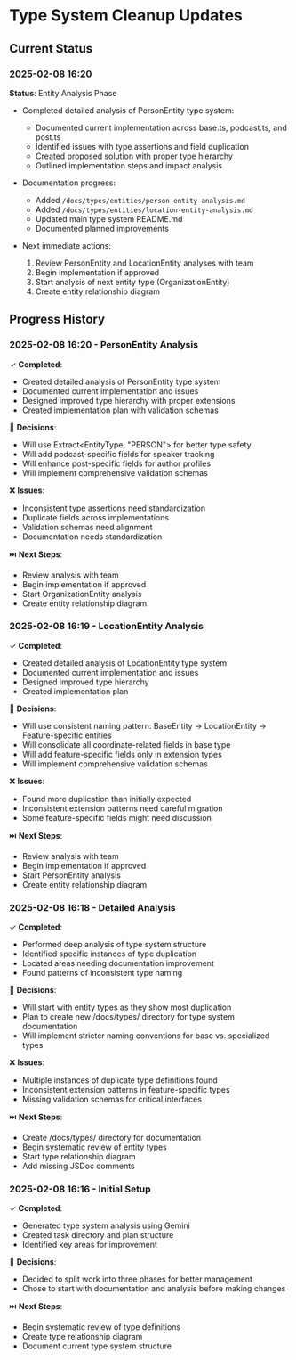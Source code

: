 # Type System Cleanup Updates

## Current Status

### 2025-02-08 16:20

**Status**: Entity Analysis Phase

- Completed detailed analysis of PersonEntity type system:

  - Documented current implementation across base.ts, podcast.ts, and post.ts
  - Identified issues with type assertions and field duplication
  - Created proposed solution with proper type hierarchy
  - Outlined implementation steps and impact analysis

- Documentation progress:

  - Added `/docs/types/entities/person-entity-analysis.md`
  - Added `/docs/types/entities/location-entity-analysis.md`
  - Updated main type system README.md
  - Documented planned improvements

- Next immediate actions:
  1. Review PersonEntity and LocationEntity analyses with team
  2. Begin implementation if approved
  3. Start analysis of next entity type (OrganizationEntity)
  4. Create entity relationship diagram

## Progress History

### 2025-02-08 16:20 - PersonEntity Analysis

✓ **Completed**:

- Created detailed analysis of PersonEntity type system
- Documented current implementation and issues
- Designed improved type hierarchy with proper extensions
- Created implementation plan with validation schemas

🤔 **Decisions**:

- Will use Extract<EntityType, "PERSON"> for better type safety
- Will add podcast-specific fields for speaker tracking
- Will enhance post-specific fields for author profiles
- Will implement comprehensive validation schemas

❌ **Issues**:

- Inconsistent type assertions need standardization
- Duplicate fields across implementations
- Validation schemas need alignment
- Documentation needs standardization

⏭️ **Next Steps**:

- Review analysis with team
- Begin implementation if approved
- Start OrganizationEntity analysis
- Create entity relationship diagram

### 2025-02-08 16:19 - LocationEntity Analysis

✓ **Completed**:

- Created detailed analysis of LocationEntity type system
- Documented current implementation and issues
- Designed improved type hierarchy
- Created implementation plan

🤔 **Decisions**:

- Will use consistent naming pattern: BaseEntity -> LocationEntity -> Feature-specific entities
- Will consolidate all coordinate-related fields in base type
- Will add feature-specific fields only in extension types
- Will implement comprehensive validation schemas

❌ **Issues**:

- Found more duplication than initially expected
- Inconsistent extension patterns need careful migration
- Some feature-specific fields might need discussion

⏭️ **Next Steps**:

- Review analysis with team
- Begin implementation if approved
- Start PersonEntity analysis
- Create entity relationship diagram

### 2025-02-08 16:18 - Detailed Analysis

✓ **Completed**:

- Performed deep analysis of type system structure
- Identified specific instances of type duplication
- Located areas needing documentation improvement
- Found patterns of inconsistent type naming

🤔 **Decisions**:

- Will start with entity types as they show most duplication
- Plan to create new /docs/types/ directory for type system documentation
- Will implement stricter naming conventions for base vs. specialized types

❌ **Issues**:

- Multiple instances of duplicate type definitions found
- Inconsistent extension patterns in feature-specific types
- Missing validation schemas for critical interfaces

⏭️ **Next Steps**:

- Create /docs/types/ directory for documentation
- Begin systematic review of entity types
- Start type relationship diagram
- Add missing JSDoc comments

### 2025-02-08 16:16 - Initial Setup

✓ **Completed**:

- Generated type system analysis using Gemini
- Created task directory and plan structure
- Identified key areas for improvement

🤔 **Decisions**:

- Decided to split work into three phases for better management
- Chose to start with documentation and analysis before making changes

⏭️ **Next Steps**:

- Begin systematic review of type definitions
- Create type relationship diagram
- Document current type system structure
